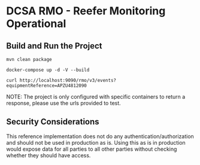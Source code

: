 # DCSA RMO - Reefer Monitoring Operational

## Build and Run the Project

```
mvn clean package

docker-compose up -d -V --build

curl http://localhost:9090/rmo/v3/events?equipmentReference=APZU4812090

```

NOTE: The project is only configured with specific containers to return a response, please use the urls provided to test.

## Security Considerations

This reference implementation does not do any authentication/authorization and should not be used in production as is. Using this as is in production would expose data for all parties to all other parties without checking whether they should have access.

